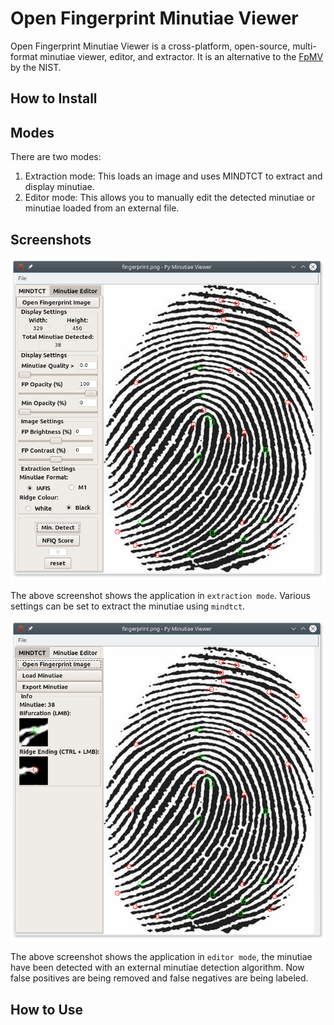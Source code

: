 # Open Fingerprint Minutiae Viewer
Open Fingerprint Minutiae Viewer is a cross-platform, open-source, multi-format minutiae viewer, editor, and extractor. It is an alternative to the [FpMV](https://www.nist.gov/services-resources/software/fingerprint-minutiae-viewer-fpmv) by the NIST.

## How to Install

## Modes

There are two modes:

1. Extraction mode: This loads an image and uses MINDTCT to extract and display minutiae.
2. Editor mode: This allows you to manually edit the detected minutiae or minutiae loaded from an external file.

## Screenshots

![Screenshot of Editor Mode](.readme/Screenshot_mindtct.png)

The above screenshot shows the application in `extraction mode`. Various settings can be set to extract the minutiae using `mindtct`.

![Screenshot of Editor Mode](.readme/Screenshot_editor.png)

The above screenshot shows the application in `editor mode`, the minutiae have been detected with an external minutiae detection algorithm. Now false positives are being removed and false negatives are being labeled.

## How to Use
